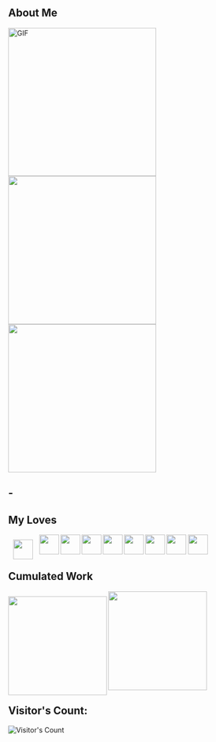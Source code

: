 ## About Me
<img align="left" alt="GIF" src="https://media.giphy.com/media/kbRb4eyCNC0aMz5x68/giphy.gif" width=300 />
<img src="https://img.shields.io/badge/-Subedi%20Bimal-black?style=social&logo=dart" width=300>
<img src="https://img.shields.io/badge/-Develops%20Web%20Apps-black?style=flat&logo=android" width=300>
<!-- <img align="left" src="https://github.com/subedibimal/subedibimal/blob/master/header.svg" width="400" height="200"> -->

## -
## My Loves
<img align="left" style="padding : 10px;" src="https://img.shields.io/badge/Android-black?style=plastic&logo=android" height=40>
<img align="left" src="https://img.shields.io/badge/Dart-black?style=plastic&logo=dart&logoColor=white" height=40>
<img align="left" src="https://img.shields.io/badge/Flutter-black?style=plastic&logo=flutter&logoColor=1389FD" height=40>
<img align="left" src="https://img.shields.io/badge/Vim-black?style=plastic&logo=vim&logoColor=019733" height=40>
<img src="https://img.shields.io/badge/VS%20Code-black?style=plastic&logo=visualstudiocode&logoColor=007ACC" height=40>
<img align="left" src="https://img.shields.io/badge/Python-black?style=plastic&logo=python&logoColor=white" height=40>
<img align="left" src="https://img.shields.io/badge/Javascript-black?style=plastic&logo=javascript&logoColor=yellow" height=40>
<img align="left" src="https://img.shields.io/badge/Firebase-black?style=plastic&logo=firebase&logoColor=FFCA28" height=40>
<img src="https://img.shields.io/badge/Postgres-black?style=plastic&logo=postgresql&logoColor=007ACC" height=40>

<!-- [![Bimal's github stats](https://github-readme-stats.vercel.app/api?username=subedibimal&count_private=true&show_icons=true&theme=dark)](https://github.com/anuraghazra/github-readme-stats)	
 -->
 ## Cumulated Work
<img align="left" style="margin-top: 10px" src="https://github-readme-stats.vercel.app/api?username=subedibimal&theme=midnight-purple&count_private=true&show_icons=true" height=200>  
<img src="https://github-readme-stats.vercel.app/api/top-langs/?username=subedibimal&langs_count=3&theme=midnight-purple&show_icons=true&hide=html,css,glsl" height=200>

<!-- ## Flutter Developer

- 🔭 I’m currently working on Improving myself as a Software Engineer
- 🌱 I’m currently learning JavaScript
- 📫 How to reach me: bimalsubedi04@gmail.com
- ⚡ Fun fact: Rive integration with flutter works with flutter web
- 💬 Check out : https://bimalsubedi.com/
 -->

## Visitor's Count:
![Visitor's Count](https://profile-counter.glitch.me/%7Bsubedibimal%7D/count.svg)

<!--
**subedibimal/subedibimal** is a ✨ _special_ ✨ repository because its `README.md` (this file) appears on your GitHub profile.

Here are some ideas to get you started:

- 🔭 I’m currently working on ...
- 🌱 I’m currently learning ...
- 👯 I’m looking to collaborate on ...
- 🤔 I’m looking for help with ...
- 💬 Ask me about ...
- 📫 How to reach me: ...
- 😄 Pronouns: ...
- ⚡ Fun fact: ...
-->
